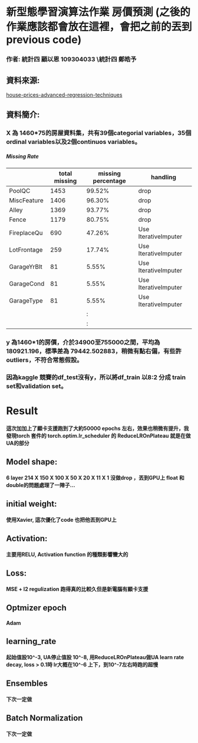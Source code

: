 
# 新型態學習演算法作業 房價預測 (之後的作業應該都會放在這裡，會把之前的丟到previous code)
### 作者:  統計四 顧以恩 109304033 \統計四 鄭皓予

## 資料來源:
[house-prices-advanced-regression-techniques](https://www.kaggle.com/competitions/house-prices-advanced-regression-techniques/data)
## 資料簡介:
### X 為 1460*75的房屋資料集，共有39個categorial variables，35個ordinal variables以及2個continuos variables。
##### Missing Rate
|              |total  missing | missing percentage | handling |
|--------------|---------|----------|------------|
| PoolQC       | 1453    | 99.52%   | drop       |
| MiscFeature  | 1406    | 96.30%   | drop       |
| Alley        | 1369    | 93.77%   | drop       |
| Fence        | 1179    | 80.75%   | drop       |
| FireplaceQu  | 690     | 47.26%   | Use IterativeImputer |
| LotFrontage  | 259     | 17.74%   | Use IterativeImputer |
| GarageYrBlt  | 81      | 5.55%    | Use IterativeImputer |
| GarageCond   | 81      | 5.55%    | Use IterativeImputer |
| GarageType   | 81      | 5.55%    | Use IterativeImputer | 
|             |      |  :    |  |
|             |      |  :    |  |
### y 為1460*1的房價，介於34900至755000之間，平均為180921.196，標準差為 79442.502883，稍微有點右偏，有些許outliers，不符合常態假設。
### 因為kaggle 競賽的df_test沒有y，所以將df_train 以8:2 分成 train set和validation set。
###
###

# Result
#### 這次加加上了顯卡支援跑到了大約50000 epochs 左右，效果也稍微有提升，我發現torch 套件的 torch.optim.lr_scheduler 的 ReduceLROnPlateau 就是在做UA的部分

## Model shape:
#### 6 layer 214 X 150 X 100 X 50 X 20 X 11 X 1 沒做drop ，丟到GPU上 float 和double的問題處理了一陣子...
## initial weight:
#### 使用Xavier, 這次優化了code 也把他丟到GPU上
## Activation:
#### 主要用RELU, Activation function 的種類影響蠻大的
## Loss:
#### MSE + l2 regulization 跑得真的比較久但是新電腦有顯卡支援
## Optmizer epoch
#### Adam 
## learning_rate
#### 起始值設10^-3, UA停止值設 10^-8, 用ReduceLROnPlateau做UA learn rate decay, loss > 0.1時 lr大概在10^-6 上下，到10^-7左右時跑的超慢
## Ensembles
#### 下次一定做
## Batch Normalization
#### 下次一定做

